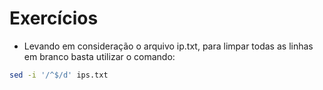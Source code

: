 # Exercícios 
* Levando em consideração o arquivo ip.txt, para limpar todas as linhas em branco basta utilizar o comando:
``` bash
sed -i '/^$/d' ips.txt
```
